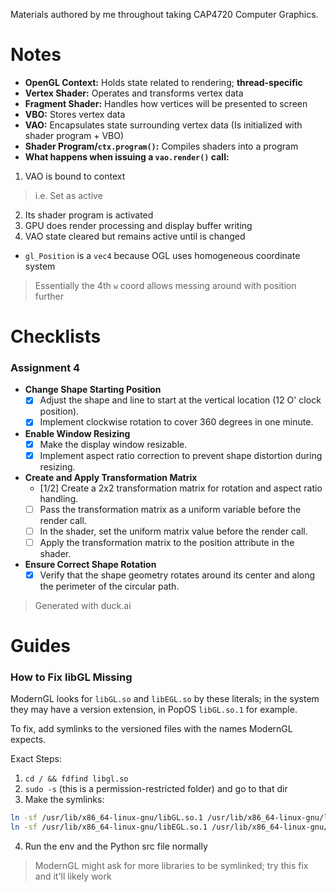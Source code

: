 Materials authored by me throughout taking CAP4720 Computer Graphics.

# Notes

- **OpenGL Context:** Holds state related to rendering; **thread-specific**
- **Vertex Shader:** Operates and transforms vertex data
- **Fragment Shader:** Handles how vertices will be presented to screen
- **VBO:** Stores vertex data
- **VAO:** Encapsulates state surrounding vertex data (Is initialized with shader program + VBO)
- **Shader Program/`ctx.program()`:** Compiles shaders into a program
- **What happens when issuing a `vao.render()` call:**
1. VAO is bound to context
> i.e. Set as active
2. Its shader program is activated
3. GPU does render processing and display buffer writing 
4. VAO state cleared but remains active until is changed
- `gl_Position` is a `vec4` because OGL uses homogeneous coordinate system
> Essentially the 4th `w` coord allows messing around with position further

# Checklists

### Assignment 4

- **Change Shape Starting Position**
  - [x] Adjust the shape and line to start at the vertical location (12 O' clock position).
  - [x] Implement clockwise rotation to cover 360 degrees in one minute.

- **Enable Window Resizing**
  - [x] Make the display window resizable.
  - [x] Implement aspect ratio correction to prevent shape distortion during resizing.

- **Create and Apply Transformation Matrix**
  - [1/2] Create a 2x2 transformation matrix for rotation and aspect ratio handling.
  - [ ] Pass the transformation matrix as a uniform variable before the render call.
  - [ ] In the shader, set the uniform matrix value before the render call.
  - [ ] Apply the transformation matrix to the position attribute in the shader.

- **Ensure Correct Shape Rotation**
  - [x] Verify that the shape geometry rotates around its center and along the perimeter of the circular path.

> Generated with duck.ai

# Guides

### How to Fix libGL Missing

ModernGL looks for `libGL.so` and `libEGL.so` by these literals; in the system they may have a version extension, in PopOS `libGL.so.1` for example.

To fix, add symlinks to the versioned files with the names ModernGL expects.

Exact Steps:

1. `cd / && fdfind libgl.so`
2. `sudo -s` (this is a permission-restricted folder) and go to that dir
3. Make the symlinks:

```bash
ln -sf /usr/lib/x86_64-linux-gnu/libGL.so.1 /usr/lib/x86_64-linux-gnu/libGL.so # libGL fix
ln -sf /usr/lib/x86_64-linux-gnu/libEGL.so.1 /usr/lib/x86_64-linux-gnu/libEGL.so # libEGL fix
```

4. Run the env and the Python src file normally
> ModernGL might ask for more libraries to be symlinked; try this fix and it'll likely work
